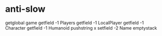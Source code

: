 # anti-slow
getglobal game getfield -1 Players getfield -1 LocalPlayer getfield -1 Character getfield -1 Humanoid pushstring x setfield -2 Name emptystack
